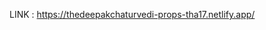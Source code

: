 LINK : <a href="https://thedeepakchaturvedi-props-tha17.netlify.app/">https://thedeepakchaturvedi-props-tha17.netlify.app/</a>
